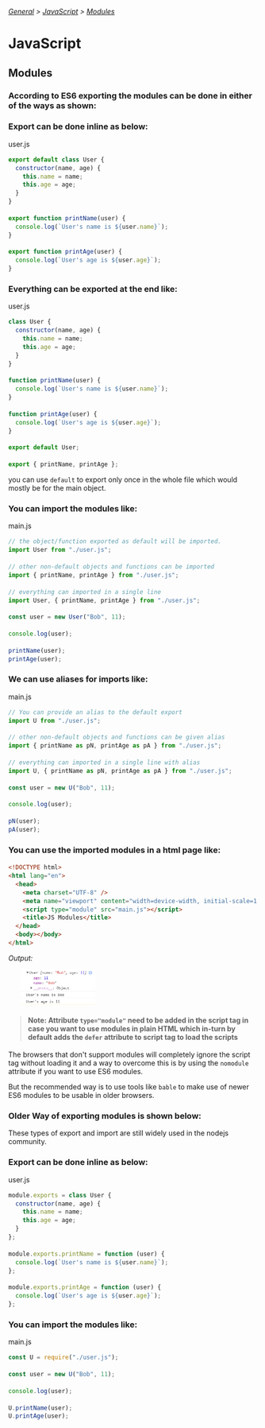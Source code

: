 _[General](../README.md) > [JavaScript](./main.md) > [Modules](./Modules.md)_

# **JavaScript**

## **Modules**

### **According to ES6 exporting the modules can be done in either of the ways as shown:**

### Export can be done inline as below:

user.js

```javascript
export default class User {
  constructor(name, age) {
    this.name = name;
    this.age = age;
  }
}

export function printName(user) {
  console.log(`User's name is ${user.name}`);
}

export function printAge(user) {
  console.log(`User's age is ${user.age}`);
}
```

### Everything can be exported at the end like:

user.js

```javascript
class User {
  constructor(name, age) {
    this.name = name;
    this.age = age;
  }
}

function printName(user) {
  console.log(`User's name is ${user.name}`);
}

function printAge(user) {
  console.log(`User's age is ${user.age}`);
}

export default User;

export { printName, printAge };
```

you can use `default` to export only once in the whole file which would mostly be for the main object.

### You can import the modules like:

main.js

```javascript
// the object/function exported as default will be imported.
import User from "./user.js";

// other non-default objects and functions can be imported
import { printName, printAge } from "./user.js";

// everything can imported in a single line
import User, { printName, printAge } from "./user.js";

const user = new User("Bob", 11);

console.log(user);

printName(user);
printAge(user);
```

### We can use aliases for imports like:

main.js

```javascript
// You can provide an alias to the default export
import U from "./user.js";

// other non-default objects and functions can be given alias
import { printName as pN, printAge as pA } from "./user.js";

// everything can imported in a single line with alias
import U, { printName as pN, printAge as pA } from "./user.js";

const user = new U("Bob", 11);

console.log(user);

pN(user);
pA(user);
```

### You can use the imported modules in a html page like:

```html
<!DOCTYPE html>
<html lang="en">
  <head>
    <meta charset="UTF-8" />
    <meta name="viewport" content="width=device-width, initial-scale=1.0" />
    <script type="module" src="main.js"></script>
    <title>JS Modules</title>
  </head>
  <body></body>
</html>
```

_Output:_

<img src="./images/Module_Output.png" alt="Module Output" style="width:30%;padding:0 65% 0 5%;"/>

> #### Note: Attribute `type="module"` need to be added in the script tag in case you want to use modules in plain HTML which in-turn by default adds the `defer` attribute to script tag to load the scripts

The browsers that don't support modules will completely ignore the script tag without loading it and a way to overcome this is by using the `nomodule` attribute if you want to use ES6 modules.

But the recommended way is to use tools like `bable` to make use of newer ES6 modules to be usable in older browsers.

### **Older Way of exporting modules is shown below:**

These types of export and import are still widely used in the nodejs community.

### Export can be done inline as below:

user.js

```javascript
module.exports = class User {
  constructor(name, age) {
    this.name = name;
    this.age = age;
  }
};

module.exports.printName = function (user) {
  console.log(`User's name is ${user.name}`);
};

module.exports.printAge = function (user) {
  console.log(`User's age is ${user.age}`);
};
```

### You can import the modules like:

main.js

```javascript
const U = require("./user.js");

const user = new U("Bob", 11);

console.log(user);

U.printName(user);
U.printAge(user);
```
